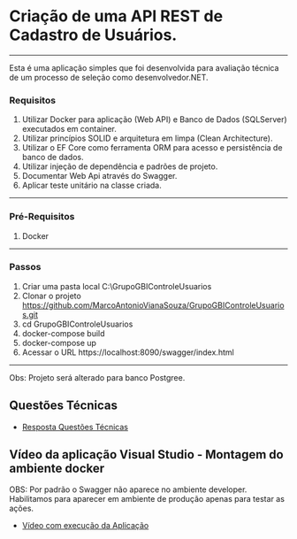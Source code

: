 # Criação de uma API REST de Cadastro de Usuários.
***
Esta é uma aplicação simples que foi desenvolvida para avaliação técnica de um processo de seleção como desenvolvedor.NET.

### Requisitos

1) Utilizar Docker para aplicação (Web API) e Banco de Dados (SQLServer) executados em container.
2) Utilizar princípios SOLID e arquitetura em limpa (Clean Architecture).
3) Utilizar o EF Core como ferramenta ORM para acesso e persistência de banco de dados.
4) Utilizar injeção de dependência e padrões de projeto.
5) Documentar Web Api através do Swagger.
6) Aplicar teste unitário na classe criada.

---
### Pré-Requisitos
1) Docker
---
### Passos
1. Criar uma pasta local C:\GrupoGBIControleUsuarios
2. Clonar o projeto https://github.com/MarcoAntonioVianaSouza/GrupoGBIControleUsuarios.git
3. cd GrupoGBIControleUsuarios
4. docker-compose build
5. docker-compose up
6. Acessar o URL https://localhost:8090/swagger/index.html
---
Obs: Projeto será alterado para banco Postgree.

## Questões Técnicas

 - [Resposta Questões Técnicas](https://downgit.github.io/#/home?url=https://github.com/MarcoAntonioVianaSouza/GrupoGBIControleUsuarios/blob/master/RESPOSTA_QUESTOES_TECNICAS_MARCOVIANA.pdf)

## Vídeo da aplicação Visual Studio - Montagem do ambiente docker
   OBS: Por padrão o Swagger não aparece no ambiente developer. Habilitamos para aparecer em ambiente de produção apenas para testar as ações.
   
- [Vídeo com execução da Aplicação](https://downgit.github.io/#/home?url=https://github.com/MarcoAntonioVianaSouza/GrupoGBIControleUsuarios/blob/master/AplicacaoExecutandoLocalmente-AnalisandoErroDocker-2.zip)

